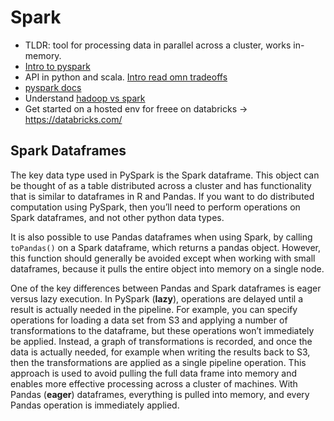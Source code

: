 # Spark
* TLDR: tool for processing data in parallel across a cluster, works in-memory.
* [Intro to pyspark](https://towardsdatascience.com/a-brief-introduction-to-pyspark-ff4284701873)
* API in python and scala. [Intro read omn tradeoffs](https://www.datacamp.com/community/tutorials/apache-spark-python)
* [pyspark docs](https://spark.apache.org/docs/0.9.0/python-programming-guide.html)
* Understand [hadoop vs spark](https://logz.io/blog/hadoop-vs-spark/)
* Get started on a hosted env for freee on databricks -> https://databricks.com/

## Spark Dataframes
The key data type used in PySpark is the Spark dataframe. This object can be thought of as a table distributed across a cluster and has functionality that is similar to dataframes in R and Pandas. If you want to do distributed computation using PySpark, then you’ll need to perform operations on Spark dataframes, and not other python data types.

It is also possible to use Pandas dataframes when using Spark, by calling `toPandas()` on a Spark dataframe, which returns a pandas object. However, this function should generally be avoided except when working with small dataframes, because it pulls the entire object into memory on a single node.

One of the key differences between Pandas and Spark dataframes is eager versus lazy execution. In PySpark (**lazy**), operations are delayed until a result is actually needed in the pipeline. For example, you can specify operations for loading a data set from S3 and applying a number of transformations to the dataframe, but these operations won’t immediately be applied. Instead, a graph of transformations is recorded, and once the data is actually needed, for example when writing the results back to S3, then the transformations are applied as a single pipeline operation. This approach is used to avoid pulling the full data frame into memory and enables more effective processing across a cluster of machines. With Pandas (**eager**) dataframes, everything is pulled into memory, and every Pandas operation is immediately applied.